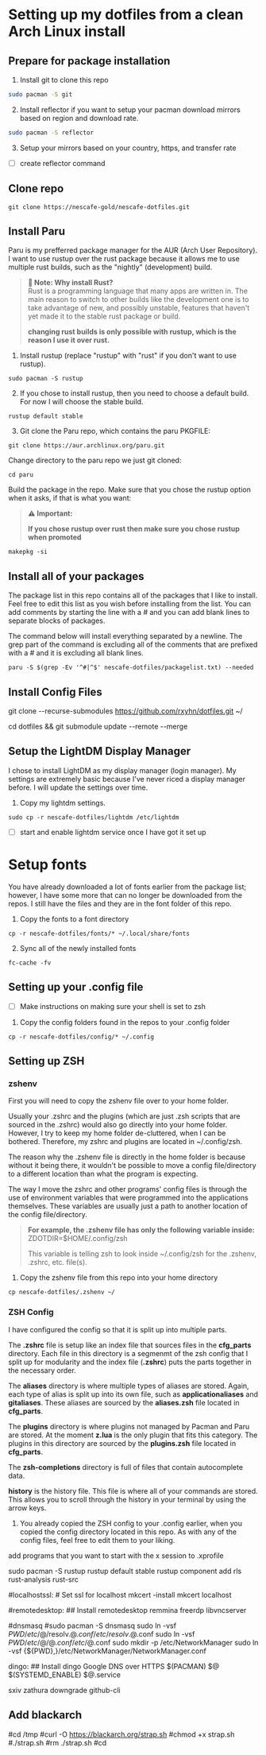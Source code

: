# Setting up my dotfiles from a clean Arch Linux install

## Prepare for package installation
1. Install git to clone this repo 
````bash
sudo pacman -S git
``````
2. Install reflector if you want to setup your pacman download mirrors based on region and download rate. 
````bash
sudo pacman -S reflector
``````
3. Setup your mirrors based on your country, https, and transfer rate
- [ ] create reflector command

## Clone repo

````
git clone https://nescafe-gold/nescafe-dotfiles.git
````
## Install Paru
Paru is my prefferred package manager for the AUR (Arch User Repository). I want to use rustup over the rust package because it allows me to use multiple rust builds, such as the "nightly" (development) build.
> **:memo: Note: 
> Why install Rust?**  
> Rust is a programming language that many apps are written in. The main reason to switch to other builds like the development one is to take advantage of new, and possibly unstable, features that haven't yet made it to the stable rust package or build.
>
> **changing rust builds is only possible with rustup, which is the reason I use it over rust.**

1. Install rustup (replace "rustup" with "rust" if you don't want to use rustup).
````
sudo pacman -S rustup
````
2. If you chose to install rustup, then you need to choose a default build. For now I will choose the stable build.
````
rustup default stable
````
3. Git clone the Paru repo, which contains the paru PKGFILE:
````
git clone https://aur.archlinux.org/paru.git
````
Change directory to the paru repo we just git cloned:
````
cd paru
````
Build the package in the repo. Make sure that you chose the rustup option when it asks, if that is what you want:
> **:warning: Important:**
>
> **If you chose rustup over rust then make sure you chose rustup when promoted** 
````
makepkg -si
````

## Install all of your packages
The package list in this repo contains all of the packages that I like to install. Feel free to edit this list as you wish before installing from the list. You can add comments by starting the line with a # and you can add blank lines to separate blocks of packages.

The command below will install everything separated by a newline. The grep part of the command is excluding all of the comments that are prefixed with a # and it is excluding all blank lines.
````
paru -S $(grep -Ev '^#|^$' nescafe-dotfiles/packagelist.txt) --needed
````

## Install Config Files

git clone --recurse-submodules https://github.com/rxyhn/dotfiles.git ~/

cd dotfiles && git submodule update --remote --merge

## Setup the LightDM Display Manager
I chose to install LightDM as my display manager (login manager). My settings are extremely basic because I've never riced a display manager before. I will update the settings over time.

1. Copy my lightdm settings.
````
sudo cp -r nescafe-dotfiles/lightdm /etc/lightdm
````
- [ ] start and enable lightdm service once I have got it set up

# Setup fonts
You have already downloaded a lot of fonts earlier from the package list; however, I have some more that can no longer be downloaded from the repos. I still have the files and they are in the font folder of this repo.

1. Copy the fonts to a font directory
````
cp -r nescafe-dotfiles/fonts/* ~/.local/share/fonts
````
2. Sync all of the newly installed fonts
````
fc-cache -fv
````

## Setting up your .config file
- [ ] Make instructions on making sure your shell is set to zsh 
1. Copy the config folders found in the repos to your .config folder 
````
cp -r nescafe-dotfiles/config/* ~/.config
````

## Setting up ZSH

### zshenv
First you will need to copy the zshenv file over to your home folder. 

Usually your .zshrc and the plugins (which are just .zsh scripts that are sourced in the .zshrc) would also go directly into your home folder. However, I try to keep my home folder de-cluttered, when I can be bothered. Therefore, my zshrc and plugins are located in ~/.config/zsh.

The reason why the .zshenv file is directly in the home folder is because without it being there, it wouldn't be possible to move a config file/directory to a different location than what the program is expecting. 

The way I move the zshrc and other programs' config files is through the use of environment variables that were programmed into the applications themselves. These variables are usually just a path to another location of the config file/directory. 
> **For example, the .zshenv file has only the following variable inside:**
>ZDOTDIR=$HOME/.config/zsh
>
>This variable is telling zsh to look inside ~/.config/zsh for the .zshenv, .zshrc, etc. file(s). 

1. Copy the zshenv file from this repo into your home directory
````
cp nescafe-dotfiles/.zshenv ~/
````

### ZSH Config
I have configured the config so that it is split up into multiple parts.

The **.zshrc** file is setup like an index file that sources files in the **cfg_parts** directory. Each file in this directory is a segmenmt of the zsh config that I split up for modularity and the index file (**.zshrc**) puts the parts together in the necessary order.

The **aliases** directory is where multiple types of aliases are stored. Again, each type of alias is split up into its own file, such as **applicationaliases** and **gitaliases**. These aliases are sourced by the **aliases.zsh** file located in **cfg_parts**.

The **plugins** directory is where plugins not managed by Pacman and Paru are stored. At the moment **z.lua** is the only plugin that fits this category. The plugins in this directory are sourced by the **plugins.zsh** file located in **cfg_parts**.

The **zsh-completions** directory is full of files that contain autocomplete data.

**history** is the history file. This file is where all of your commands are stored. This allows you to scroll through the history in your terminal by using the arrow keys.

1. You already copied the ZSH config to your .config earlier, when you copied the config directory located in this repo. As with any of the config files, feel free to edit them to your liking.


add programs that you want to start with the x session to .xprofile



sudo pacman -S rustup
rustup default stable
rustup component add rls rust-analysis rust-src


#localhostssl: # Set ssl for localhost
mkcert -install
mkcert localhost
 

#remotedesktop: ## Install remotedesktop
remmina freerdp libvncserver


#dnsmasq
#sudo pacman -S dnsmasq
sudo ln -vsf ${PWD}/etc/$@/resolv.$@.conf /etc/resolv.$@.conf
sudo ln -vsf ${PWD}/etc/$@/$@.conf /etc/$@.conf
sudo mkdir -p /etc/NetworkManager
sudo ln -vsf {${PWD},}/etc/NetworkManager/NetworkManager.conf


dingo: ## Install dingo Google DNS over HTTPS
	$(PACMAN) $@
	$(SYSTEMD_ENABLE) $@.service

sxiv 
zathura 
downgrade
github-cli



## Add blackarch 
#cd /tmp
#curl -O https://blackarch.org/strap.sh
#chmod +x strap.sh
#./strap.sh
#rm ./strap.sh
#cd
